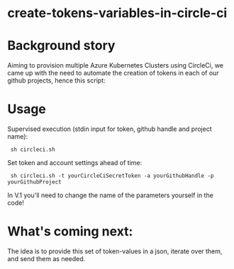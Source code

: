 # create-tokens-variables-in-circle-ci

# Background story
Aiming to provision multiple Azure Kubernetes Clusters using CircleCi, we came up with the need to automate the creation of tokens in each of our github projects, hence this script:

# Usage
Supervised execution (stdin input for token, github handle and project name):
```
 sh circleci.sh
```

Set token and account settings ahead of time:
```
 sh circleci.sh -t yourCircleCiSecretToken -a yourGithubHandle -p yourGithubProject
```

In V.1 you'll need to change the name of the parameters yourself in the code!

# What's coming next:
The idea is to provide this set of token-values in a json, iterate over them, and send them as needed.
